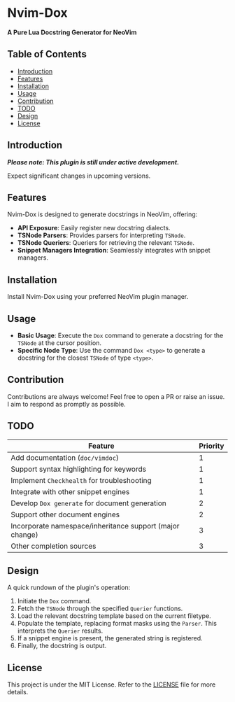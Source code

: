 # Nvim-Dox 

**A Pure Lua Docstring Generator for NeoVim**

## Table of Contents

- [Introduction](#introduction)
- [Features](#features)
- [Installation](#installation)
- [Usage](#usage)
- [Contribution](#contribution)
- [TODO](#todo)
- [Design](#design)
- [License](#License)

## Introduction 

***Please note: This plugin is still under active development.***

Expect significant changes in upcoming versions.

## Features

Nvim-Dox is designed to generate docstrings in NeoVim, offering:

- **API Exposure**: Easily register new docstring dialects.
- **TSNode Parsers**: Provides parsers for interpreting `TSNode`.
- **TSNode Queriers**: Queriers for retrieving the relevant `TSNode`.
- **Snippet Managers Integration**: Seamlessly integrates with snippet managers.

## Installation

Install Nvim-Dox using your preferred NeoVim plugin manager.

## Usage

- **Basic Usage**: Execute the `Dox` command to generate a docstring for the `TSNode` at the cursor position.
- **Specific Node Type**: Use the command `Dox <type>` to generate a docstring for the closest `TSNode` of type `<type>`.

## Contribution

Contributions are always welcome! Feel free to open a PR or raise an issue. I aim to respond as promptly as possible.

## TODO

| Feature                                          | Priority |
| ------------------------------------------------ | -------- |
| Add documentation (`doc/vimdoc`)                 | 1        |
| Support syntax highlighting for keywords         | 1        |
| Implement `Checkhealth` for troubleshooting      | 1        |
| Integrate with other snippet engines             | 1        |
| Develop `Dox generate` for document generation   | 2        |
| Support other document engines                   | 2        |
| Incorporate namespace/inheritance support (major change) | 3 |
| Other completion sources                         | 3        |

## Design

A quick rundown of the plugin's operation:

1. Initiate the `Dox` command.
2. Fetch the `TSNode` through the specified `Querier` functions.
3. Load the relevant docstring template based on the current filetype.
4. Populate the template, replacing format masks using the `Parser`. This interprets the `Querier` results.
5. If a snippet engine is present, the generated string is registered.
6. Finally, the docstring is output.

## License

This project is under the MIT License. Refer to the [LICENSE](LICENSE) file for more details.
